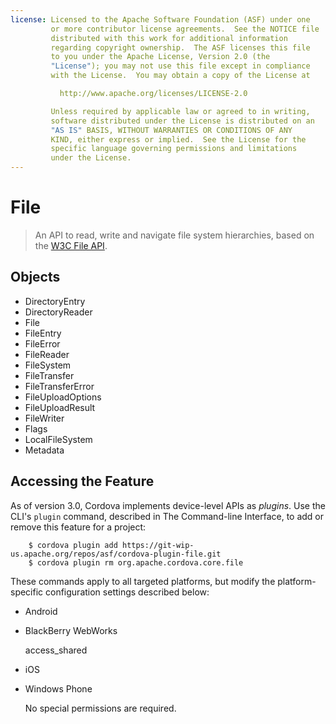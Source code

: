 ```yaml
---
license: Licensed to the Apache Software Foundation (ASF) under one
         or more contributor license agreements.  See the NOTICE file
         distributed with this work for additional information
         regarding copyright ownership.  The ASF licenses this file
         to you under the Apache License, Version 2.0 (the
         "License"); you may not use this file except in compliance
         with the License.  You may obtain a copy of the License at

           http://www.apache.org/licenses/LICENSE-2.0

         Unless required by applicable law or agreed to in writing,
         software distributed under the License is distributed on an
         "AS IS" BASIS, WITHOUT WARRANTIES OR CONDITIONS OF ANY
         KIND, either express or implied.  See the License for the
         specific language governing permissions and limitations
         under the License.
---
```


File
==========

> An API to read, write and navigate file system hierarchies, based on the [W3C File API](http://www.w3.org/TR/FileAPI).

Objects
-------

- DirectoryEntry
- DirectoryReader
- File
- FileEntry
- FileError
- FileReader
- FileSystem
- FileTransfer
- FileTransferError
- FileUploadOptions
- FileUploadResult
- FileWriter
- Flags
- LocalFileSystem
- Metadata

## Accessing the Feature

As of version 3.0, Cordova implements device-level APIs as _plugins_.
Use the CLI's `plugin` command, described in The Command-line
Interface, to add or remove this feature for a project:

        $ cordova plugin add https://git-wip-us.apache.org/repos/asf/cordova-plugin-file.git
        $ cordova plugin rm org.apache.cordova.core.file

These commands apply to all targeted platforms, but modify the
platform-specific configuration settings described below:

* Android

    <!-- app/res/xml/config.xml -->
    <feature name="File">
        <param name="android-package" value="org.apache.cordova.FileUtils" />
    </feature>
    <feature name="FileTransfer">
        <param name="android-package" value="org.apache.cordova.FileTransfer" />
    </feature>

    <!-- app/AndroidManifest.xml -->
    <uses-permission android:name="android.permission.WRITE_EXTERNAL_STORAGE" />

* BlackBerry WebWorks

    <!-- www/plugins.xml -->
    <feature name="File">
        <param name="blackberry-package" value="org.apache.cordova.file.FileManager" />
    </feature>
    <feature name="FileTransfer">
        <param name="blackberry-package" value="org.apache.cordova.http.FileTransfer" />
    </feature>

    <!-- www/config.xml -->
    <feature id="blackberry.io.file" required="true" version="1.0.0.0" />
    <feature id="blackberry.utils"   required="true" version="1.0.0.0" />
    <feature id="blackberry.io.dir"  required="true" version="1.0.0.0" />
    <rim:permissions>
        <rim:permit>access_shared</rim:permit>
    </rim:permissions>

* iOS

    <!-- config.xml -->
    <feature name="File">
        <param name="ios-package" value="CDVFile" />
    </feature>
    <feature name="FileTransfer">
        <param name="ios-package" value="CDVFileTransfer" />
    </feature>

* Windows Phone

  No special permissions are required.
